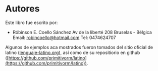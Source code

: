 # Autores
Este libro fue escrito por:
* Róbinson E. Coello Sánchez
Av de la liberté 208
Bruselas - Bélgica
Email: robincoello@hotmail.com
Tel: 0474624707



Algunos de ejemplos aca mostrados fueron tomados del sitio oficial de latino ([lenguaje-latino.org](http://lenguaje-latino.org/)), así como de su repositiorio en github ([https://github.com/primitivorm/latino](https://github.com/primitivorm/latino)).
